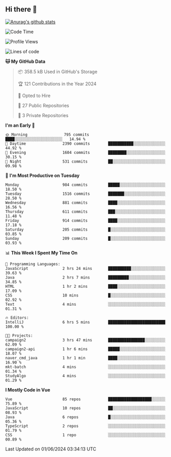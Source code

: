 ## Hi there 👋

[![Anurag's github stats](https://github-readme-stats.vercel.app/api?username=Songwonseok)](https://github.com/anuraghazra/github-readme-stats)



<!--START_SECTION:waka-->
![Code Time](http://img.shields.io/badge/Code%20Time-2%2C846%20hrs%2033%20mins-blue)

![Profile Views](http://img.shields.io/badge/Profile%20Views-0-blue)

![Lines of code](https://img.shields.io/badge/From%20Hello%20World%20I%27ve%20Written-34.8%20million%20lines%20of%20code-blue)

**🐱 My GitHub Data** 

> 📦 358.5 kB Used in GitHub's Storage 
 > 
> 🏆 121 Contributions in the Year 2024
 > 
> 💼 Opted to Hire
 > 
> 📜 27 Public Repositories 
 > 
> 🔑 3 Private Repositories 
 > 
**I'm an Early 🐤** 

```text
🌞 Morning                795 commits         ████░░░░░░░░░░░░░░░░░░░░░   14.94 % 
🌆 Daytime                2390 commits        ███████████░░░░░░░░░░░░░░   44.92 % 
🌃 Evening                1604 commits        ████████░░░░░░░░░░░░░░░░░   30.15 % 
🌙 Night                  531 commits         ██░░░░░░░░░░░░░░░░░░░░░░░   09.98 % 
```
📅 **I'm Most Productive on Tuesday** 

```text
Monday                   984 commits         █████░░░░░░░░░░░░░░░░░░░░   18.50 % 
Tuesday                  1516 commits        ███████░░░░░░░░░░░░░░░░░░   28.50 % 
Wednesday                881 commits         ████░░░░░░░░░░░░░░░░░░░░░   16.56 % 
Thursday                 611 commits         ███░░░░░░░░░░░░░░░░░░░░░░   11.48 % 
Friday                   914 commits         ████░░░░░░░░░░░░░░░░░░░░░   17.18 % 
Saturday                 205 commits         █░░░░░░░░░░░░░░░░░░░░░░░░   03.85 % 
Sunday                   209 commits         █░░░░░░░░░░░░░░░░░░░░░░░░   03.93 % 
```


📊 **This Week I Spent My Time On** 

```text
💬 Programming Languages: 
JavaScript               2 hrs 24 mins       ██████████░░░░░░░░░░░░░░░   39.63 % 
Java                     2 hrs 7 mins        █████████░░░░░░░░░░░░░░░░   34.85 % 
HTML                     1 hr 2 mins         ████░░░░░░░░░░░░░░░░░░░░░   17.09 % 
CSS                      10 mins             █░░░░░░░░░░░░░░░░░░░░░░░░   02.92 % 
Text                     4 mins              ░░░░░░░░░░░░░░░░░░░░░░░░░   01.31 % 

🔥 Editors: 
IntelliJ                 6 hrs 5 mins        █████████████████████████   100.00 % 

🐱‍💻 Projects: 
campaign2                3 hrs 47 mins       ████████████████░░░░░░░░░   62.09 % 
campaign2-api            1 hr 6 mins         █████░░░░░░░░░░░░░░░░░░░░   18.07 % 
naver_cmd_java           1 hr 1 min          ████░░░░░░░░░░░░░░░░░░░░░   16.90 % 
mkt-batch                4 mins              ░░░░░░░░░░░░░░░░░░░░░░░░░   01.34 % 
StudyAlgo                4 mins              ░░░░░░░░░░░░░░░░░░░░░░░░░   01.29 % 
```

**I Mostly Code in Vue** 

```text
Vue                      85 repos            ███████████████████░░░░░░   75.89 % 
JavaScript               10 repos            ██░░░░░░░░░░░░░░░░░░░░░░░   08.93 % 
Java                     6 repos             █░░░░░░░░░░░░░░░░░░░░░░░░   05.36 % 
TypeScript               2 repos             ░░░░░░░░░░░░░░░░░░░░░░░░░   01.79 % 
CSS                      1 repo              ░░░░░░░░░░░░░░░░░░░░░░░░░   00.89 % 
```




 Last Updated on 01/06/2024 03:34:13 UTC
<!--END_SECTION:waka-->
